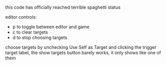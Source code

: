 this code has officially reached terrible spaghetti status  

editor controls:  
- p to toggle between editor and game
- c to clear targets
- d to stop choosing targets  

choose targets by unchecking Use Self as Target and clicking the trigger target label, the show targets button barely works, it only shows like one of them